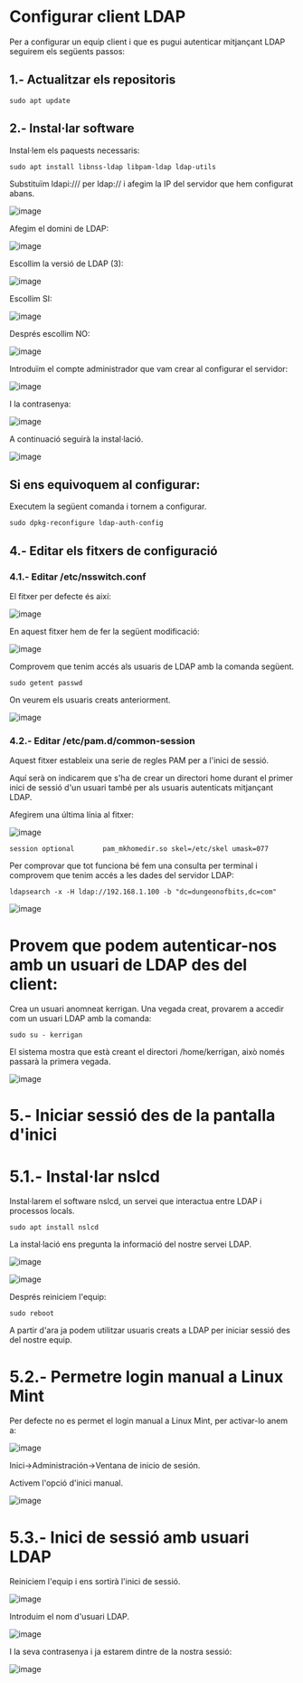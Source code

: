 # Configurar client LDAP

Per a configurar un equip client i que es pugui autenticar mitjançant LDAP seguirem els següents passos:

## 1.- Actualitzar els repositoris

```
sudo apt update
```

## 2.- Instal·lar software

Instal·lem els paquests necessaris:

```
sudo apt install libnss-ldap libpam-ldap ldap-utils
```

Substituïm ldapi:/// per ldap:// i afegim la IP del servidor que hem configurat abans.

![image](https://github.com/XaSaFa/MP04/assets/110727546/137a71ee-1c49-4cc0-92f5-e2ba821d25c8)

Afegim el domini de LDAP:

![image](https://github.com/XaSaFa/MP04/assets/110727546/05237816-0cba-44f4-8bed-5d33f14a84ed)

Escollim la versió de LDAP (3):

![image](https://github.com/XaSaFa/MP04/assets/110727546/b6417d30-2938-4fff-b0ac-158447faadf1)

Escollim SI:

![image](https://github.com/XaSaFa/MP04/assets/110727546/dac39de2-a796-49c6-8eb3-6136cc93bfb7)

Després escollim NO:

![image](https://github.com/XaSaFa/MP04/assets/110727546/0cfe0a26-b2bc-470b-b85b-ba298cb0fefe)

Introduïm el compte administrador que vam crear al configurar el servidor:

![image](https://github.com/XaSaFa/MP04/assets/110727546/8a336709-bd13-4c0a-b604-eceacaaeae02)

I la contrasenya:

![image](https://github.com/XaSaFa/MP04/assets/110727546/e09eaa03-1a42-4a31-bda8-630a697184de)

A continuació seguirà la instal·lació.

![image](https://github.com/XaSaFa/MP04/assets/110727546/b848cb76-d63b-40ef-b50d-1fa7a6b0fc7f)

## Si ens equivoquem al configurar:

Executem la següent comanda i tornem a configurar.

```
sudo dpkg-reconfigure ldap-auth-config
```

## 4.- Editar els fitxers de configuració

### 4.1.- Editar /etc/nsswitch.conf

El fitxer per defecte és així:

![image](https://github.com/XaSaFa/MP04/assets/110727546/65dea226-fd8d-41ed-b8c9-1f07aec2071a)

En aquest fitxer hem de fer la següent modificació:

![image](https://github.com/XaSaFa/MP04/assets/110727546/cf6847ef-a1a6-4584-b13b-4e36b762701a)

Comprovem que tenim accés als usuaris de LDAP amb la comanda següent.

```
sudo getent passwd
```

On veurem els usuaris creats anteriorment.

![image](https://github.com/XaSaFa/MP04/assets/110727546/c067e6fd-b7f1-4871-9126-c5cf3ef8e3ca)

### 4.2.- Editar /etc/pam.d/common-session

Aquest fitxer estableix una serie de regles PAM per a l'inici de sessió.

Aquí serà on indicarem que s'ha de crear un directori home durant el primer inici de sessió d'un usuari també per als usuaris autenticats mitjançant LDAP.

Afegirem una última línia al fitxer:

![image](https://github.com/XaSaFa/MP04/assets/110727546/e1e8c7cb-b4d8-4923-944a-979d6a825917)

```
session optional       pam_mkhomedir.so skel=/etc/skel umask=077
```

Per comprovar que tot funciona bé fem una consulta per terminal i comprovem que tenim accés a les dades del servidor LDAP:

```
ldapsearch -x -H ldap://192.168.1.100 -b "dc=dungeonofbits,dc=com"
```

![image](https://github.com/XaSaFa/MP04/assets/110727546/06d249cd-0b3d-4674-9488-0bd827bfce45)

# Provem que podem autenticar-nos amb un usuari de LDAP des del client:

Crea un usuari anomneat kerrigan. Una vegada creat, provarem a accedir com un usuari LDAP amb la comanda:

```
sudo su - kerrigan
```

El sistema mostra que està creant el directori /home/kerrigan, això només passarà la primera vegada.

![image](https://github.com/XaSaFa/MP04/assets/110727546/233301c6-884c-41cf-ae01-2d69bdaf3c29)

# 5.- Iniciar sessió des de la pantalla d'inici

# 5.1.- Instal·lar nslcd

Instal·larem el software nslcd, un servei que interactua entre LDAP i processos locals.

```
sudo apt install nslcd
```

La instal·lació ens pregunta la informació del nostre servei LDAP.

![image](https://github.com/XaSaFa/MP04/assets/110727546/39fc3fe9-9ec0-46e7-9786-f356a7176718)

![image](https://github.com/XaSaFa/MP04/assets/110727546/480c5f63-8a0e-4450-8ab8-a890b9a79a43)

Després reiniciem l'equip:

```
sudo reboot
```

A partir d'ara ja podem utilitzar usuaris creats a LDAP per iniciar sessió des del nostre equip.

# 5.2.- Permetre login manual a Linux Mint

Per defecte no es permet el login manual a Linux Mint, per activar-lo anem a:

![image](https://github.com/XaSaFa/MP04/assets/110727546/b39f6f1a-3bdf-4555-9b20-06ba7db511ab)

Inici->Administración->Ventana de inicio de sesión.

Activem l'opció d'inici manual.

![image](https://github.com/XaSaFa/MP04/assets/110727546/f778af3e-38ae-48d6-bf1f-000e2e484753)

# 5.3.- Inici de sessió amb usuari LDAP

Reiniciem l'equip i ens sortirà l'inici de sessió.

![image](https://github.com/XaSaFa/MP04/assets/110727546/ce5f86fd-f653-4a94-8168-c990c6c7715b)

Introduim el nom d'usuari LDAP.

![image](https://github.com/XaSaFa/MP04/assets/110727546/ba031162-5118-483a-9114-b064bf3739b4)

I la seva contrasenya i ja estarem dintre de la nostra sessió:

![image](https://github.com/XaSaFa/MP04/assets/110727546/39c69302-5d8d-46ae-8d36-d80a75991c94)




